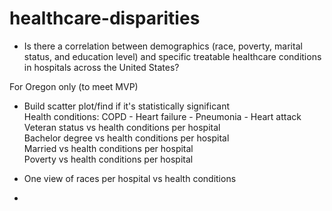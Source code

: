 # healthcare-disparities

* Is there a correlation between demographics (race, poverty, marital status, and education level) and specific treatable healthcare conditions in hospitals across the United States?

For Oregon only (to meet MVP)
* Build scatter plot/find if it's statistically significant <br>
Health conditions: COPD - Heart failure - Pneumonia - Heart attack <br>
Veteran status vs health conditions per hospital <br>
Bachelor degree vs health conditions per hospital <br>
Married vs health conditions per hospital <br>
Poverty vs health conditions per hospital <br>

* One view of races per hospital vs health conditions <br>

* 
